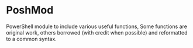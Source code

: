 # PoshMod
PowerShell module to include various useful functions, Some functions are original work, others borrowed (with credit when possible) and reformatted to a common syntax.

